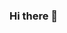 ### Hi there 👋

<!--
**naconklin/naconklin** is a ✨ _special_ ✨ repository because its `README.md` (this file) appears on your GitHub profile.

Here are some ideas to get you started:

- 🔭 I’m currently working on collaborative analytics at Facet!
- 🌱 I’m currently learning Snowflake, Typescript, and microfrontends.
- 👯 I’m looking to collaborate on improving remote teams.
- 🤔 I’m looking for help with good resources on front-end architectures at scale.
- 💬 Ask me about startup life or anything travel.
- 📫 How to reach me: natalie@facetdata.com 
- 😄 Pronouns: she/her
- ⚡ Fun fact: I've hiked and climbed on 6 of 7 continents!
-->
